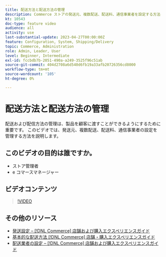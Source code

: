 ```yaml
---
title: 配送方法と配送方法の管理
description: Commerce ストアの発送元、複数配送、配送料、通信事業者を設定する方法について説明します。
kt: 10543
doc-type: feature video
audience: all
activity: use
last-substantial-update: 2023-04-27T00:00:00Z
feature: Configuration, System, Shipping/Delivery
topic: Commerce, Administration
role: Admin, Leader, User
level: Beginner, Intermediate
exl-id: fccbdb7b-2051-490a-a249-3525f96c51ab
source-git-commit: 404d2708a6d540d6fb19a33afb20726356cd8000
workflow-type: tm+mt
source-wordcount: '105'
ht-degree: 0%

---
```


# 配送方法と配送方法の管理

配送および配信方法の管理は、製品を顧客に渡すことができるようにするために重要です。 このビデオでは、発送元、複数配送、配送料、通信事業者の設定を管理する方法を説明します。

## このビデオの目的は誰ですか。

- ストア管理者
- e コマースマネージャー

## ビデオコンテンツ

>[!VIDEO](https://video.tv.adobe.com/v/343658?quality=12&learn=on)

## その他のリソース

- [ 発送設定 –  [!DNL Commerce]  店舗および購入エクスペリエンスガイド ](https://experienceleague.adobe.com/docs/commerce-admin/stores-sales/delivery/shipping-settings.html)
- [ 基本的な配送方法  [!DNL Commerce]  店舗・購入エクスペリエンスガイド ](https://experienceleague.adobe.com/docs/commerce-admin/stores-sales/delivery/delivery.html#basic-delivery-methods)
- [ 配送業者の設定 –  [!DNL Commerce]  店舗および購入エクスペリエンスガイド ](https://experienceleague.adobe.com/docs/commerce-admin/stores-sales/delivery/shipping-carriers/carriers.html)
